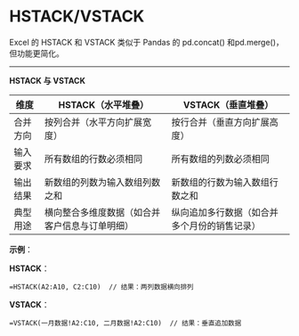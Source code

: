 # HSTACK/VSTACK

Excel 的 HSTACK 和 VSTACK 类似于 Pandas 的 ​​pd.concat()​​ 和 ​​pd.merge()​​，但功能更简化。

---

**HSTACK 与 VSTACK**

| 维度     | HSTACK（水平堆叠）                             | VSTACK（垂直堆叠）                           |
| -------- | ---------------------------------------------- | -------------------------------------------- |
| 合并方向 | 按列合并（水平方向扩展宽度）                   | 按行合并（垂直方向扩展高度）                 |
| 输入要求 | 所有数组的行数必须相同                         | 所有数组的列数必须相同                       |
| 输出结果 | 新数组的列数为输入数组列数之和                 | 新数组的行数为输入数组行数之和               |
| 典型用途 | 横向整合多维度数据（如合并客户信息与订单明细） | 纵向追加多行数据（如合并多个月份的销售记录） |


**示例**：

**HSTACK**：

```excel
=HSTACK(A2:A10, C2:C10)  // 结果：两列数据横向排列  
```

**VSTACK**：

```excel
=VSTACK(一月数据!A2:C10, 二月数据!A2:C10)  // 结果：垂直追加数据  
```